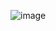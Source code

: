 

![image](https://user-images.githubusercontent.com/60945730/84612109-f0b56000-ae95-11ea-93e1-1b7b2c534518.png)


